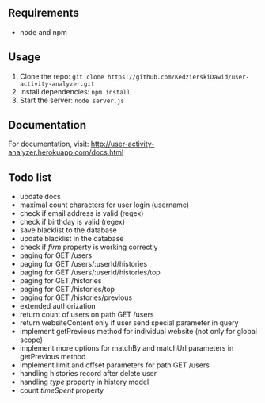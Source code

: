 ## Requirements

- node and npm

## Usage

1. Clone the repo: `git clone https://github.com/KedzierskiDawid/user-activity-analyzer.git`
2. Install dependencies: `npm install`
5. Start the server: `node server.js`

## Documentation

For documentation, visit: http://user-activity-analyzer.herokuapp.com/docs.html

## Todo list

* update docs
* maximal count characters for user login (username)
* check if email address is valid (regex)
* check if birthday is valid (regex)
* save blacklist to the database
* update blacklist in the database
* check if _firm_ property is working correctly
* paging for GET /users
* paging for GET /users/:userId/histories
* paging for GET /users/:userId/histories/top
* paging for GET /histories
* paging for GET /histories/top
* paging for GET /histories/previous
* extended authorization
* return count of users on path GET /users
* return websiteContent only if user send special parameter in query
* implement getPrevious method for individual website (not only for global scope)
* implement more options for matchBy and matchUrl parameters in getPrevious method
* implement limit and offset parameters for path GET /users
* handling histories record after delete user
* handling _type_ property in history model
* count _timeSpent_ property